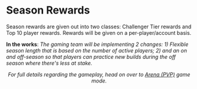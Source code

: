 # **Season Rewards**

Season rewards are given out into two classes: Challenger Tier rewards and Top 10 player rewards. Rewards will be given on a per-player/account basis.

**In the works**: _The gaming team will be implementing 2 changes: 1) Flexible season length that is based on the number of active players; 2) and an on and off-season so that players can practice new builds during the off season where there's less at stake._

<center>

_For full details regarding the gameplay, head on over to [Arena (PVP)](../phase1/arena/index.md#chicken-points---challenger-tier) game mode._

</center>

<!--

The amount of rewards given out depends on the number of active Roosters playing the game which is 50 $GWIT per active Rooster in-game.

<center>

**More Roosters = More Rewards**

</center>

For simplicity, the values calculated for the Season Rewards are based on a 2-month season period and the current max number of Roosters in the game, 150,000 Roosters, before Breeding starts.

<center><small>The actual $GWIT price will be dictated by market movements, **Higher price = Higher Rewards**</small></center>

## **Challenger Tier Rewards**

The amount of rewards given out depends on the number of active Roosters playing the game which is 45 $GWIT per active Rooster in-game.

Giving rewards in this section is a little tricky, therefore we will place certain conditions to prevent unfair distribution.

<center>

A possible Situation of Unfair Distribution

<small>_If the number of players with CP below 150 is 10, while the number of players with CP above 1000 is 100. Then each player below 150 CP will get 0.7% while the players with CP above 1,000 will get 0.16% each._</small>

Solution to avoid Unfair Distribution

<small>_To avoid such a situation, we will follow the CP system along with a **100-player batch for each range**. If a certain range has less than 100 players, rewards will still be based on the 4th column below. However, if more than 100 players are in a certain batch, we will reallocate rewards from other batches with less than 100 players._</small>

|   **CP**   | **% Share** | **$GWIT Rewards to All** | **$GWIT per Player** |
| :--------: | :---------: | :----------------------: | :------------------: |
|  0 - 150   |     7%      |         472,500          |        4,725         |
| 151 - 300  |     8%      |         540,000          |        5,400         |
| 301 - 450  |     9%      |         607,500          |        6,075         |
| 451 - 600  |     10%     |         675,000          |        6,750         |
| 601 - 750  |     11%     |         742,500          |        7,425         |
| 751 - 850  |     12%     |         810,000          |        8,100         |
| 851 - 950  |     13%     |         877,500          |        8,775         |
| 951 - 1000 |     14%     |         945,000          |        9,450         |
| Above 1000 |     16%     |        1,080,000         |        10,800        |

<small>_Disclaimer: This allocation may change on the number of players within the game, specifically if it exceeds the number of players to be given rewards to_</small>

</center>

## **Top 10 Players Rewards**

Here are the rewards for the Top 10 players for the current season if there are 150,000 active Roosters in-game.

<center>

| **Top** | **% Share** | **$GWIT Rewards** |
| :-----: | :---------: | :---------------: |
|    1    |     17%     |      127,500      |
|    2    |     15%     |      112,500      |
|    3    |     13%     |      97,500       |
|    4    |     11%     |      82,500       |
|    5    |     10%     |      75,000       |
|    6    |     8%      |      60,000       |
|    7    |     8%      |      60,000       |
|    8    |     8%      |      60,000       |
|    9    |     5%      |      37,500       |
|   10    |     5%      |      37,500       |

</center>

-->
